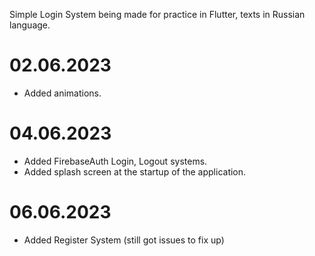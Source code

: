 Simple Login System being made for practice in Flutter, texts in Russian language.

# 02.06.2023
 + Added animations.
# 04.06.2023
 + Added FirebaseAuth Login, Logout systems.
 + Added splash screen at the startup of the application.
# 06.06.2023
 + Added Register System (still got issues to fix up)
